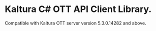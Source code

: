 # Kaltura C# OTT API Client Library.
Compatible with Kaltura OTT server version 5.3.0.14282 and above.
